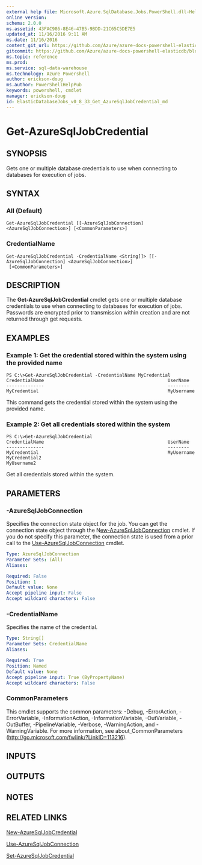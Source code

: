 ```yaml
---
external help file: Microsoft.Azure.SqlDatabase.Jobs.PowerShell.dll-Help.xml
online version:
schema: 2.0.0
ms.assetid: 43FAC986-8E46-47B5-9BDD-21C65C5DE7E5
updated_at: 11/16/2016 9:11 AM
ms.date: 11/16/2016
content_git_url: https://github.com/Azure/azure-docs-powershell-elasticdb/blob/master/ElasticDB/ElasticDatabaseJobs/v0.8.33/Get-AzureSqlJobCredential.md
gitcommit: https://github.com/Azure/azure-docs-powershell-elasticdb/blob/b6a4e720f68675b3b0e9f6aa6be6e55d3ebdc390/ElasticDB/ElasticDatabaseJobs/v0.8.33/Get-AzureSqlJobCredential.md
ms.topic: reference
ms.prod: 
ms.service: sql-data-warehouse
ms.technology: Azure Powershell
author: erickson-doug
ms.author: PowerShellHelpPub
keywords: powershell, cmdlet
manager: erickson-doug
id: ElasticDatabaseJobs_v0_8_33_Get_AzureSqlJobCredential_md
---
```


# Get-AzureSqlJobCredential

## SYNOPSIS
Gets one or multiple database credentials to use when connecting to databases for execution of jobs.

## SYNTAX

### All (Default)
```
Get-AzureSqlJobCredential [[-AzureSqlJobConnection] <AzureSqlJobConnection>] [<CommonParameters>]
```

### CredentialName
```
Get-AzureSqlJobCredential -CredentialName <String[]> [[-AzureSqlJobConnection] <AzureSqlJobConnection>]
 [<CommonParameters>]
```

## DESCRIPTION
The **Get-AzureSqlJobCredential** cmdlet gets one or multiple database credentials to use when connecting to databases for execution of jobs.
Passwords are encrypted prior to transmission within creation and are not returned through get requests.

## EXAMPLES

### Example 1: Get the credential stored within the system using the provided name
```
PS C:\>Get-AzureSqlJobCredential -CredentialName MyCredential
CredentialName                                              UserName
--------------                                              --------
MyCredential                                                MyUsername
```

This command gets the credential stored within the system using the provided name.

### Example 2: Get all credentials stored within the system
```
PS C:\>Get-AzureSqlJobCredential
CredentialName                                              UserName
--------------                                              --------
MyCredential                                                MyUsername
MyCredential2                                               MyUsername2
```

Get all credentials stored within the system.

## PARAMETERS

### -AzureSqlJobConnection
Specifies the connection state object for the job.
You can get the connection state object through the N[ew-AzureSqlJobConnection](./New-AzureSqlJobConnection.md) cmdlet.
If you do not specify this parameter, the connection state is used from a prior call to the [Use-AzureSqlJobConnection](./Use-AzureSqlJobConnection.md) cmdlet.

```yaml
Type: AzureSqlJobConnection
Parameter Sets: (All)
Aliases:

Required: False
Position: 1
Default value: None
Accept pipeline input: False
Accept wildcard characters: False
```

### -CredentialName
Specifies the name of the credential.

```yaml
Type: String[]
Parameter Sets: CredentialName
Aliases:

Required: True
Position: Named
Default value: None
Accept pipeline input: True (ByPropertyName)
Accept wildcard characters: False
```

### CommonParameters
This cmdlet supports the common parameters: -Debug, -ErrorAction, -ErrorVariable, -InformationAction, -InformationVariable, -OutVariable, -OutBuffer, -PipelineVariable, -Verbose, -WarningAction, and -WarningVariable. For more information, see about_CommonParameters (http://go.microsoft.com/fwlink/?LinkID=113216).

## INPUTS

## OUTPUTS

## NOTES

## RELATED LINKS

[New-AzureSqlJobCredential](xref:ElasticDatabaseJobs/v0.8.33/New-AzureSqlJobCredential.md)

[Use-AzureSqlJobConnection](xref:ElasticDatabaseJobs/v0.8.33/Use-AzureSqlJobConnection.md)

[Set-AzureSqlJobCredential](xref:ElasticDatabaseJobs/v0.8.33/Set-AzureSqlJobCredential.md)
